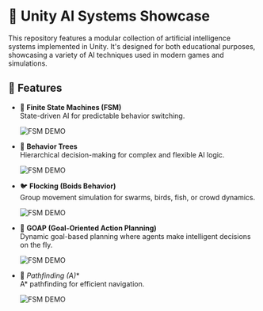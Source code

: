 # 🧠 Unity AI Systems Showcase

This repository features a modular collection of artificial intelligence systems implemented in Unity. It's designed for both educational purposes, showcasing a variety of AI techniques used in modern games and simulations.

## 🚀 Features

- 🔁 **Finite State Machines (FSM)**  
  State-driven AI for predictable behavior switching.

  ![FSM DEMO]("Assets/Images/fsm.jpg")

- 🌳 **Behavior Trees**  
  Hierarchical decision-making for complex and flexible AI logic.

  ![FSM DEMO]("Assets/Images/bh.jpg")

- 🐦 **Flocking (Boids Behavior)**  
  Group movement simulation for swarms, birds, fish, or crowd dynamics.

  ![FSM DEMO]("Assets/Images/flocking.jpg")

- 🎯 **GOAP (Goal-Oriented Action Planning)**  
  Dynamic goal-based planning where agents make intelligent decisions on the fly.

  ![FSM DEMO]("Assets/Images/goap.jpg")

- 🧭 **Pathfinding (A*)**  
  A* pathfinding for efficient navigation.

  ![FSM DEMO]("Assets/Images/path.jpg")